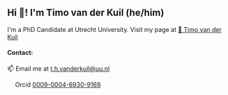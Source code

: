 ## Hi 👋! I'm Timo van der Kuil (he/him)

I'm a PhD Candidate at Utrecht University. Visit my page at [🚀 Timo van der Kuil](https://timovdk.github.io/)

#### Contact:
📫  Email me at <t.h.vanderkuil@uu.nl>

<img src="https://orcid.org/assets/vectors/orcid.logo.icon.svg" style="height: 1em"> Orcid [0009-0004-6930-9169](https://orcid.org/0009-0004-6930-9169)
